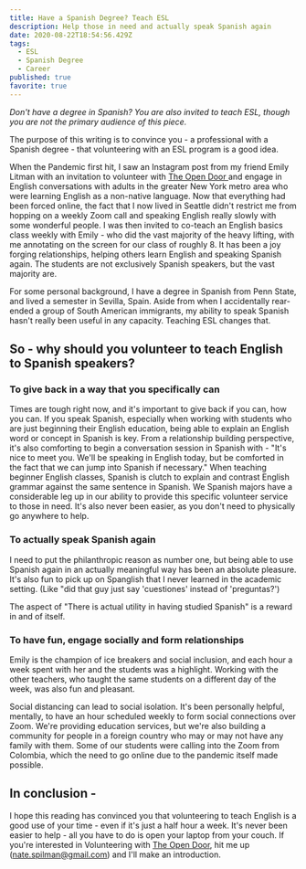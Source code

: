 ```yaml
---
title: Have a Spanish Degree? Teach ESL
description: Help those in need and actually speak Spanish again
date: 2020-08-22T18:54:56.429Z
tags:
  - ESL
  - Spanish Degree
  - Career
published: true
favorite: true
---
```

*Don't have a degree in Spanish? You are also invited to teach ESL, though you are not the primary audience of this piece.* 

The purpose of this writing is to convince you - a professional with a Spanish degree - that volunteering with an ESL program is a good idea. 

When the Pandemic first hit, I saw an Instagram post from my friend Emily Litman with an invitation to volunteer with [The Open Door ](https://www.theopendoornjny.org/)and engage in English conversations with adults in the greater New York metro area who were learning English as a non-native language. Now that everything had been forced online, the fact that I now lived in Seattle didn't restrict me from hopping on a weekly Zoom call and speaking English really slowly with some wonderful people. I was then invited to co-teach an English basics class weekly with Emily - who did the vast majority of the heavy lifting, with me annotating on the screen for our class of roughly 8. It has been a joy forging relationships, helping others learn English and speaking Spanish again. The students are not exclusively Spanish speakers, but the vast majority are.

For some personal background, I have a degree in Spanish from Penn State, and lived a semester in Sevilla, Spain. Aside from when I accidentally rear-ended a group of South American immigrants, my ability to speak Spanish hasn't really been useful in any capacity. Teaching ESL changes that. 

## So - why should you volunteer to teach English to Spanish speakers?

### To give back in a way that you specifically can

Times are tough right now, and it's important to give back if you can, how you can. If you speak Spanish, especially when working with students who are just beginning their English education, being able to explain an English word or concept in Spanish is key. From a relationship building perspective, it's also comforting to begin a conversation session in Spanish with  - "It's nice to meet you. We'll be speaking in English today, but be comforted in the fact that we can jump into Spanish if necessary." When teaching beginner English classes, Spanish is clutch to explain and contrast English grammar against the same sentence in Spanish. We Spanish majors have a considerable leg up in our ability to provide this specific volunteer service to those in need. It's also never been easier, as you don't need to physically go anywhere to help. 

### To actually speak Spanish again

I need to put the philanthropic reason as number one, but being able to use Spanish again in an actually meaningful way has been an absolute pleasure. It's also fun to pick up on Spanglish that I never learned in the academic setting. (Like "did that guy just say 'cuestiones' instead of 'preguntas?') 

The aspect of "There is actual utility in having studied Spanish" is a reward in and of itself. 

### To have fun, engage socially and form relationships

Emily is the champion of ice breakers and social inclusion, and each hour a week spent with her and the students was a highlight. Working with the other teachers, who taught the same students on a different day of the week, was also fun and pleasant. 

Social distancing can lead to social isolation. It's been personally helpful, mentally, to have an hour scheduled weekly to form social connections over Zoom. We're providing education services, but we're also building a community for people in a foreign country who may or may not have any family with them. Some of our students were calling into the Zoom from Colombia, which the need to go online due to the pandemic itself made possible. 

## In conclusion -

I hope this reading has convinced you that volunteering to teach English is a good use of your time - even if it's just a half hour a week. It's never been easier to help - all you have to do is open your laptop from your couch. If you're interested in Volunteering with [The Open Door](https://www.theopendoornjny.org/), hit me up (nate.spilman@gmail.com) and I'll make an introduction.
